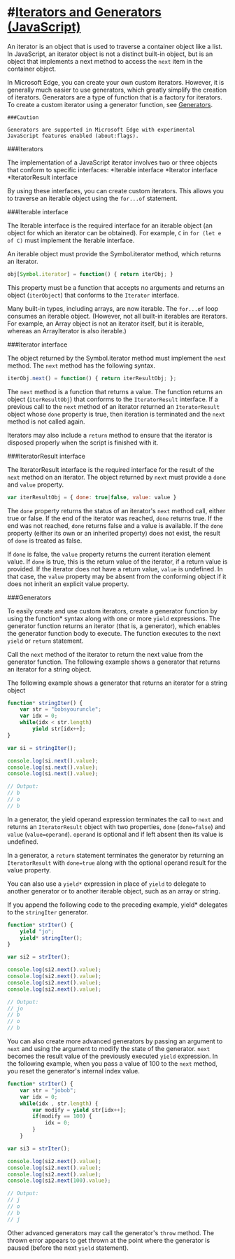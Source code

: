 #[Iterators and Generators (JavaScript)](https://docs.microsoft.com/en-us/scripting/javascript/advanced/iterators-and-generators-javascript)
==
An iterator is an object that is used to traverse a container object like a list. In JavaScript, an iterator object is not a distinct built-in object, but is an object that implements a next method to access the `next` item in the container object.

In Microsoft Edge, you can create your own custom iterators. However, it is generally much easier to use generators, which greatly simplify the creation of iterators. Generators are a type of function that is a factory for iterators. To create a custom iterator using a generator function, see [Generators](#Generators).

```
###Caution

Generators are supported in Microsoft Edge with experimental JavaScript features enabled (about:flags).
```

###Iterators

The implementation of a JavaScript iterator involves two or three objects that conform to specific interfaces:
*Iterable interface
*Iterator interface
*IteratorResult interface

By using these interfaces, you can create custom iterators. This allows you to traverse an iterable object using the `for...of` statement.


###Iterable interface

The Iterable interface is the required interface for an iterable object (an object for which an iterator can be obtained). For example, `C` in `for (let e of C)` must implement the Iterable interface.

An iterable object must provide the Symbol.iterator method, which returns an iterator.

```javascript
obj[Symbol.iterator] = function() { return iterObj; } 
```

This property must be a function that accepts no arguments and returns an object (`iterObject`) that conforms to the `Iterator` interface.

Many built-in types, including arrays, are now iterable. The `for...of` loop consumes an iterable object. (However, not all built-in iterables are iterators. For example, an Array object is not an iterator itself, but it is iterable, whereas an ArrayIterator is also iterable.)

###Iterator interface

The object returned by the Symbol.iterator method must implement the `nex`t method. The `next` method has the following syntax.

```javascript
iterObj.next() = function() { return iterResultObj; };
```

The `next` method is a function that returns a value. The function returns an object (`iterResultObj`) that conforms to the `IteratorResult` interface. If a previous call to the `next` method of an iterator returned an `IteratorResult` object whose `done` property is true, then iteration is terminated and the `next` method is not called again.

Iterators may also include a `return` method to ensure that the iterator is disposed properly when the script is finished with it.

###IteratorResult interface

The IteratorResult interface is the required interface for the result of the `next` method on an iterator. The object returned by `next` must provide a `done` and `value` property.

```javascript
var iterResultObj = { done: true|false, value: value } 
```

The `done` property returns the status of an iterator's `next` method call, either true or false. If the end of the iterator was reached, `done` returns true. If the end was not reached, `done` returns false and a value is available. If the `done` property (either its own or an inherited property) does not exist, the result of `done` is treated as false.

If `done` is false, the `value` property returns the current iteration element value. If `done` is true, this is the return value of the iterator, if a return value is provided. If the iterator does not have a return value, `value` is undefined. In that case, the `value` property may be absent from the conforming object if it does not inherit an explicit value property.


###Generators

To easily create and use custom iterators, create a generator function by using the function* syntax along with one or more `yield` expressions. The generator function returns an iterator (that is, a generator), which enables the generator function body to execute. The function executes to the next `yield` or `return` statement.

Call the `next` method of the iterator to return the next value from the generator function.
The following example shows a generator that returns an iterator for a string object.

The following example shows a generator that returns an iterator for a string object

```javascript
function* stringIter() {  
    var str = "bobsyouruncle";  
    var idx = 0;  
    while(idx < str.length)  
        yield str[idx++];  
}  

var si = stringIter();  

console.log(si.next().value);  
console.log(si.next().value);  
console.log(si.next().value);  

// Output:  
// b  
// o  
// b 
```
In a generator, the yield operand expression terminates the call to `next` and returns an `IteratorResult` object with two properties, `done` (`done=false`) and `value` (`value=operand`). `operand` is optional and if left absent then its value is undefined.

In a generator, a `return` statement terminates the generator by returning an `IteratorResult` with `done=true` along with the optional operand result for the value property.

You can also use a `yield*` expression in place of `yield` to delegate to another generator or to another iterable object, such as an array or string.

If you append the following code to the preceding example, yield* delegates to the `stringIter` generator.

```javascript
function* strIter() {  
    yield "jo";  
    yield* stringIter();  
}  

var si2 = strIter();  

console.log(si2.next().value);  
console.log(si2.next().value);  
console.log(si2.next().value);  
console.log(si2.next().value);  

// Output:  
// jo  
// b  
// o  
// b 
```

You can also create more advanced generators by passing an argument to `next` and using the argument to modify the state of the generator. `next` becomes the result value of the previously executed `yield` expression. In the following example, when you pass a value of 100 to the `next` method, you reset the generator's internal index value.

```javascript
function* strIter() {  
    var str = "jobob";  
    var idx = 0;  
    while(idx , str.length) {  
        var modify = yield str[idx++];  
        if(modify == 100) {  
            idx = 0;  
        }  
    }  

var si3 = strIter();  

console.log(si2.next().value);  
console.log(si2.next().value);  
console.log(si2.next().value);  
console.log(si2.next(100).value);  

// Output:  
// j  
// o  
// b  
// j
```

Other advanced generators may call the generator's `throw` method. The thrown error appears to get thrown at the point where the generator is paused (before the next `yield` statement).